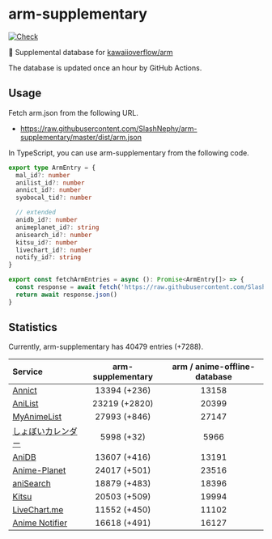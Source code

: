 # arm-supplementary

[![Check](https://github.com/SlashNephy/arm-supplementary/actions/workflows/check-node.yml/badge.svg)](https://github.com/SlashNephy/arm-supplementary/actions/workflows/check-node.yml)

💊 Supplemental database for [kawaiioverflow/arm](https://github.com/kawaiioverflow/arm)

The database is updated once an hour by GitHub Actions.

## Usage

Fetch arm.json from the following URL.

- https://raw.githubusercontent.com/SlashNephy/arm-supplementary/master/dist/arm.json

In TypeScript, you can use arm-supplementary from the following code.

```TypeScript
export type ArmEntry = {
  mal_id?: number
  anilist_id?: number
  annict_id?: number
  syobocal_tid?: number

  // extended
  anidb_id?: number
  animeplanet_id?: string
  anisearch_id?: number
  kitsu_id?: number
  livechart_id?: number
  notify_id?: string
}

export const fetchArmEntries = async (): Promise<ArmEntry[]> => {
  const response = await fetch('https://raw.githubusercontent.com/SlashNephy/arm-supplementary/master/dist/arm.json')
  return await response.json()
}
```

## Statistics

Currently, arm-supplementary has 40479 entries (+7288).

| Service                                     | arm-supplementary | arm / anime-offline-database |
| :------------------------------------------ | :---------------: | :--------------------------: |
| [Annict](https://annict.com)                |   13394 (+236)    |            13158             |
| [AniList](https://anilist.co)               |   23219 (+2820)   |            20399             |
| [MyAnimeList](https://myanimelist.net)      |   27993 (+846)    |            27147             |
| [しょぼいカレンダー](https://cal.syoboi.jp) |    5998 (+32)     |             5966             |
| [AniDB](https://anidb.net)                  |   13607 (+416)    |            13191             |
| [Anime-Planet](https://anime-planet.com)    |   24017 (+501)    |            23516             |
| [aniSearch](https://anisearch.com)          |   18879 (+483)    |            18396             |
| [Kitsu](https://kitsu.io)                   |   20503 (+509)    |            19994             |
| [LiveChart.me](https://livechart.me)        |   11552 (+450)    |            11102             |
| [Anime Notifier](https://notify.moe)        |   16618 (+491)    |            16127             |

